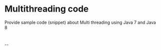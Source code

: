 # Multithreading code
Provide sample code (snippet) about Multi threading using Java 7 and Java 8
#
--

